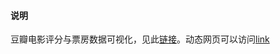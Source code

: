 ﻿#### 说明

豆瓣电影评分与票房数据可视化，见此[链接](https://kaiwang0112006.github.io/movieViz/src/movieViz.html)。动态网页可以访问[link](http://tasteofdata.com/movie_visualization/douban_box)